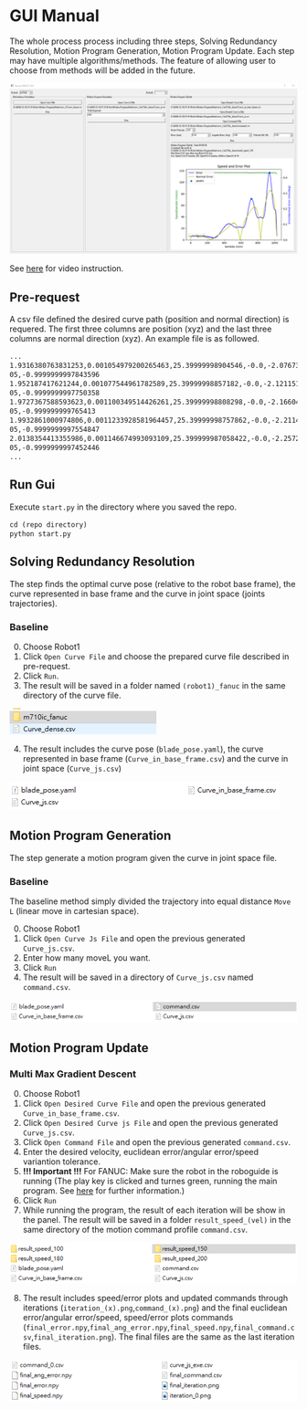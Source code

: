 # GUI Manual

The whole process process including three steps, Solving Redundancy Resolution, Motion Program Generation, Motion Program Update. Each step may have multiple algorithms/methods. The feature of allowing user to choose from methods will be added in the future.

![](figures/gui.png)

See [here](https://youtu.be/qCv11wtNU88) for video instruction.

## Pre-request

A csv file defined the desired curve path (position and normal direction) is requered. The first three columns are position (xyz) and the last three columns are normal direction (xyz). An example file is as followed.

```
...
1.9316380763831253,0.001054979200265463,25.39999998904546,-0.0,-2.076730708736155e-05,-0.9999999997843596
1.952187417621244,0.001077544961782589,25.39999998857182,-0.0,-2.121151499094843e-05,-0.9999999997750358
1.9727367588593623,0.001100349514426261,25.39999998808298,-0.0,-2.1660423507246714e-05,-0.999999999765413
1.9932861000974806,0.0011233928581964457,25.39999998757862,-0.0,-2.21140326362551e-05,-0.9999999997554847
2.0138354413355986,0.001146674993093109,25.399999987058422,-0.0,-2.2572342377972192e-05,-0.9999999997452446
...
```

## Run Gui

Execute `start.py` in the directory where you saved the repo.

```
cd (repo directory)
python start.py
```

## Solving Redundancy Resolution

The step finds the optimal curve pose (relative to the robot base frame), the curve represented in base frame and the curve in joint space (joints trajectories).

### Baseline

0. Choose Robot1
1. Click `Open Curve File` and choose the prepared curve file described in pre-request.
2. Click `Run`.
3. The result will be saved in a folder named `(robot1)_fanuc` in the same directory of the curve file. 

![](figures/redres_folder.png)

4. The result includes the curve pose (`blade_pose.yaml`), the curve represented in base frame (`Curve_in_base_frame.csv`) and the curve in joint space (`Curve_js.csv`)

![](figures/redres_result.png)

## Motion Program Generation

The step generate a motion program given the curve in joint space file.

### Baseline

The baseline method simply divided the trajectory into equal distance `Move L` (linear move in  cartesian space).

0. Choose Robot1
1. Click `Open Curve Js File` and open the previous generated `Curve_js.csv`.
2. Enter how many moveL you want.
3. Click `Run`
4. The result will be saved in a directory of `Curve_js.csv` named `command.csv`.

![](figures/moproggen_baseline_result.png)

## Motion Program Update

### Multi Max Gradient Descent

0. Choose Robot1
1. Click `Open Desired Curve File` and open the previous generated `Curve_in_base_frame.csv`.
2. Click `Open Desired Curve js File` and open the previous generated `Curve_js.csv`.
3. Click `Open Command File` and open the previous generated `command.csv`.
4. Enter the desired velocity, euclidean error/angular error/speed variantion tolerance.
5. **!!! Important !!!** For FANUC: Make sure the robot in the roboguide is running (The play key is clicked and turnes green, running the main program. See [here](https://github.com/eric565648/fanuc_motion_program_exec) for further information.)
6. Click `Run`
7. While running the program, the result of each iteration will be show in the panel. The result will be saved in a folder `result_speed_(vel)` in the same directory of the motion command profile `command.csv`.

![](figures/max_grad_folder.png)

8. The result includes speed/error plots and updated commands through iterations (`iteration_(x).png`,`command_(x).png`) and the final euclidean error/angular error/speed, speed/error plots commands (`final_error.npy`,`final_ang_error.npy`,`final_speed.npy`,`final_command.csv`,`final_iteration.png`). The final files are the same as the last iteration files.

![](figures/max_grad_result.png)

